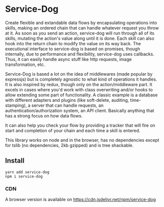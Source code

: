 # Service-Dog

Create flexible and extandable data flows by encapsulating operations into skills, making an ordered chain that can handle whatever request you throw at it. As soon as you send an action, service-dog will run through all of its skills, mutating the action's value along until it is done. Each skill can also hook into the return chain to modify the value on its way back. The executional interface to service-dog is based on promises, though internally, due to performance and flexibility, service-dog uses callbacks. Thus, it can easily handle async stuff like http requests, image transformation, etc.

Service-Dog is based a lot on the idea of middlewares (made popular by expressjs) but is completely agnostic to what kind of operations it handles. It is also inspired by redux, though only on the action/middleware part. It excels in cases where you'd work with class overwriting and/or hooks to allow extending some part of functionality. A classic example is a database with different adapters and plugins (like soft-delete, auditing, time-stamping), a server that can handle requests, an authentication/authorization system, an API client. Basically anything that has a strong focus on how data flows.

It can also help you check your flow by providing a tracker that will fire on start and completion of your chain and each time a skill is entered.

This library works on node and in the browser, has no dependencies except for tslib (no dependencies, 2kb gzipped) and is tree shackable.

## Install

```
yarn add service-dog
npm i service-dog
```

### CDN

A browser version is available on https://cdn.jsdelivr.net/npm/service-dog
